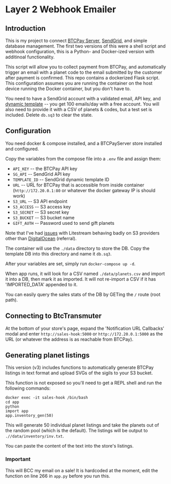 # Layer 2 Webhook Emailer

## Introduction

This is my project to connect [BTCPay Server](https://github.com/btcpayserver/btcpayserver), [SendGrid](https://sendgrid.com/), and simple database management. The first two versions of this were a shell script and webhook configuration, this is a Python- and Docker-ized version with additinoal functionality. 

This script will allow you to collect payment from BTCPay, and automatically trigger an email with a planet code to the email submitted by the customer after payment is confirmed. This repo contains a dockerized Flask script. This configuration assumes you are running the container on the host device running the Docker container, but you don't have to.

You need to have a SendGrid account with a validated email, API key, and [dynamic template](https://mc.sendgrid.com/dynamic-templates) -- you get 100 emails/day with a free account. You will also need to provide it with a CSV of planets & codes, but a test set is included. Delete `db.sq3` to clear the state.

## Configuration

You need docker & compose installed, and a BTCPayServer store installed and configured.

Copy the variables from the compose file into a `.env` file and assign them:

- `API_KEY` -- the BTCPay API key
- `SG_API` -- SendGrid API key
- `TEMPLATE_ID` -- SendGrid dynamic template ID
- `URL` -- URL for BTCPay that is accessible from inside container (`http://172.20.0.1:80` or whatever the docker gateway IP is should work)
- `S3_URL` -- S3 API endpoint
- `S3_ACCESS` -- S3 access key
- `S3_SECRET` -- S3 secret key
- `S3_BUCKET` -- S3 bucket name
- `GIFT_AUTH` -- Password used to send gift planets

Note that I've had [issues](https://github.com/benbjohnson/litestream/issues/435) with Litestream behaving badly on S3 providers other than [DigitalOcean](https://m.do.co/c/4da920651e1a) (referral).

The container will use the `./data` directory to store the DB. Copy the template DB into this directory and name it `db.sq3`.

After your variables are set, simply run `docker-compose up -d`.

When app runs, it will look for a CSV named `./data/planets.csv` and import it into a DB, then mark it as imported. It will not re-import a CSV if it has 'IMPORTED_DATA' appended to it. 

You can easily query the sales stats of the DB by GETing the `/` route (root path).


## Connecting to BtcTransmuter

At the bottom of your store's page, expand the 'Notification URL Callbacks' modal and enter `http://sales-hook:5000` or `http://172.20.0.1:5000` as the URL (or whatever the address is as reachable from BTCPay).

## Generating planet listings

This version (v3) includes functions to automatically generate BTCPay listings in text format and upload SVGs of the sigils to your S3 bucket.


This function is not exposed so you'll need to get a REPL shell and run the following commands:

```
docker exec -it sales-hook /bin/bash
cd app
python
import app
app.inventory_gen(50)
```

This will generate 50 individual planet listings and take the planets out of the random pool (which is the default). The listings will be output to `.//data/inventory/inv.txt`.

You can paste the content of the text into the store's listings.

### Important

This will BCC my email on a sale! It is hardcoded at the moment, edit the function on line 266 in `app.py` before you run this.
